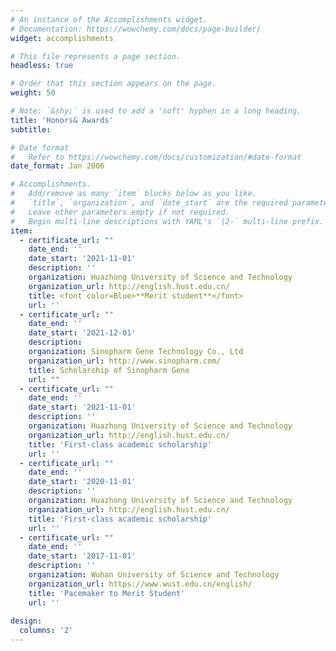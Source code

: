 ```yaml
---
# An instance of the Accomplishments widget.
# Documentation: https://wowchemy.com/docs/page-builder/
widget: accomplishments

# This file represents a page section.
headless: true

# Order that this section appears on the page.
weight: 50

# Note: `&shy;` is used to add a 'soft' hyphen in a long heading.
title: 'Honors& Awards'
subtitle:

# Date format
#   Refer to https://wowchemy.com/docs/customization/#date-format
date_format: Jan 2006

# Accomplishments.
#   Add/remove as many `item` blocks below as you like.
#   `title`, `organization`, and `date_start` are the required parameters.
#   Leave other parameters empty if not required.
#   Begin multi-line descriptions with YAML's `|2-` multi-line prefix.
item:
  - certificate_url: ""
    date_end: ''
    date_start: '2021-11-01'
    description: ''
    organization: Huazhong University of Science and Technology
    organization_url: http://english.hust.edu.cn/
    title: <font color=Blue>**Merit student**</font>
    url: ''
  - certificate_url: ""
    date_end: ''
    date_start: '2021-12-01'
    description: 
    organization: Sinopharm Gene Technology Co., Ltd
    organization_url: http://www.sinopharm.com/
    title: Scholarship of Sinopharm Gene 
    url: ""
  - certificate_url: ""
    date_end: ''
    date_start: '2021-11-01'
    description: ''
    organization: Huazhong University of Science and Technology
    organization_url: http://english.hust.edu.cn/
    title: 'First-class academic scholarship'
    url: ''
  - certificate_url: ""
    date_end: ''
    date_start: '2020-11-01'
    description: ''
    organization: Huazhong University of Science and Technology
    organization_url: http://english.hust.edu.cn/
    title: 'First-class academic scholarship'
    url: ''
  - certificate_url: ""
    date_end: ''
    date_start: '2017-11-01'
    description: ''
    organization: Wuhan University of Science and Technology
    organization_url: https://www.wust.edu.cn/english/
    title: 'Pacemaker to Merit Student'
    url: '' 
    
design:
  columns: '2'
---
```


